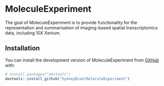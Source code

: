 # MoleculeExperiment

<!-- badges: start -->
<!-- badges: end -->

The goal of MoleculeExperiment is to provide functionality for the representation and summarisation of imaging-based spatial transcriptomics data, including 10X Xenium.

## Installation

You can install the development version of MoleculeExperiment from [GitHub](https://github.com/) with:

``` r
# install.packages("devtools")
devtools::install_github("SydneyBioX/MoleculeExperiment")
```

